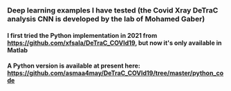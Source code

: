 ### Deep learning examples I have tested (the Covid Xray DeTraC analysis CNN is developed by the lab of Mohamed Gaber)
#### I first tried the Python implementation in 2021 from https://github.com/xfsala/DeTraC_COVId19, but now it's only available in Matlab 
#### A Python version is available at present here: https://github.com/asmaa4may/DeTraC_COVId19/tree/master/python_code

